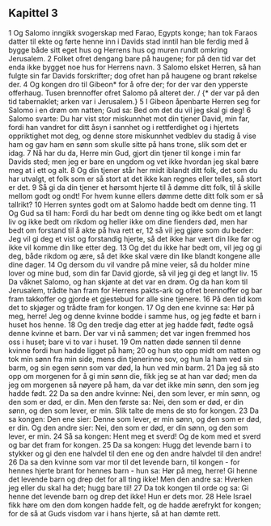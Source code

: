 ## Kapittel 3

1 Og Salomo inngikk svogerskap med Farao, Egypts konge; han tok Faraos datter til ekte og førte henne inn i Davids stad inntil han ble ferdig med å bygge både sitt eget hus og Herrens hus og muren rundt omkring Jerusalem.
2 Folket ofret dengang bare på haugene; for på den tid var det enda ikke bygget noe hus for Herrens navn.
3 Salomo elsket Herren, så han fulgte sin far Davids forskrifter; dog ofret han på haugene og brant røkelse der.
4 Og kongen dro til Gibeon* for å ofre der; for der var den ypperste offerhaug. Tusen brennoffer ofret Salomo på alteret der. / {* der var på den tid tabernaklet; arken var i Jerusalem.}
5 I Gibeon åpenbarte Herren seg for Salomo i en drøm om natten; Gud sa: Bed om det du vil jeg skal gi deg!
6 Salomo svarte: Du har vist stor miskunnhet mot din tjener David, min far, fordi han vandret for ditt åsyn i sannhet og i rettferdighet og i hjertets oppriktighet mot deg, og denne store miskunnhet vedblev du stadig å vise ham og gav ham en sønn som skulle sitte på hans trone, slik som det er idag.
7 Nå har du da, Herre min Gud, gjort din tjener til konge i min far Davids sted; men jeg er bare en ungdom og vet ikke hvordan jeg skal bære meg at i ett og alt.
8 Og din tjener står her midt iblandt ditt folk, det som du har utvalgt, et folk som er så stort at det ikke kan regnes eller telles, så stort er det.
9 Så gi da din tjener et hørsomt hjerte til å dømme ditt folk, til å skille mellom godt og ondt! For hvem kunne ellers dømme dette ditt folk som er så tallrikt?
10 Herren syntes godt om at Salomo hadde bedt om denne ting.
11 Og Gud sa til ham: Fordi du har bedt om denne ting og ikke bedt om et langt liv og ikke bedt om rikdom og heller ikke om dine fienders død, men har bedt om forstand til å akte på hva rett er,
12 så vil jeg gjøre som du beder: Jeg vil gi deg et vist og forstandig hjerte, så det ikke har vært din like før og ikke vil komme din like etter deg.
13 Og det du ikke har bedt om, vil jeg og gi deg, både rikdom og ære, så det ikke skal være din like blandt kongene alle dine dager.
14 Og dersom du vil vandre på mine veier, så du holder mine lover og mine bud, som din far David gjorde, så vil jeg gi deg et langt liv.
15 Da våknet Salomo, og han skjønte at det var en drøm. Og da han kom til Jerusalem, trådte han fram for Herrens pakts-ark og ofret brennoffer og bar fram takkoffer og gjorde et gjestebud for alle sine tjenere.
16 På den tid kom det to skjøger og trådte fram for kongen.
17 Og den ene kvinne sa: Hør på meg, herre! Jeg og denne kvinne bodde i samme hus, og jeg fødte et barn i huset hos henne.
18 Og den tredje dag etter at jeg hadde født, fødte også denne kvinne et barn. Der var vi nå sammen; det var ingen fremmed hos oss i huset; bare vi to var i huset.
19 Om natten døde sønnen til denne kvinne fordi hun hadde ligget på ham;
20 og hun sto opp midt om natten og tok min sønn fra min side, mens din tjenerinne sov, og hun la ham ved sin barm, og sin egen sønn som var død, la hun ved min barm.
21 Da jeg så sto opp om morgenen for å gi min sønn die, fikk jeg se at han var død; men da jeg om morgenen så nøyere på ham, da var det ikke min sønn, den som jeg hadde født.
22 Da sa den andre kvinne: Nei, den som lever, er min sønn, og den som er død, er din. Men den første sa: Nei, den som er død, er din sønn, og den som lever, er min. Slik talte de mens de sto for kongen.
23 Da sa kongen: Den ene sier: Denne som lever, er min sønn, og den som er død, er din. Og den andre sier: Nei, den som er død, er din sønn, og den som lever, er min.
24 Så sa kongen: Hent meg et sverd! Og de kom med et sverd og bar det fram for kongen.
25 Da sa kongen: Hugg det levende barn i to stykker og gi den ene halvdel til den ene og den andre halvdel til den andre!
26 Da sa den kvinne som var mor til det levende barn, til kongen - for hennes hjerte brant for hennes barn - hun sa: Hør på meg, herre! Gi henne det levende barn og drep det for all ting ikke! Men den andre sa: Hverken jeg eller du skal ha det; hugg bare til!
27 Da tok kongen til orde og sa: Gi henne det levende barn og drep det ikke! Hun er dets mor.
28 Hele Israel fikk høre om den dom kongen hadde felt, og de hadde ærefrykt for kongen; for de så at Guds visdom var i hans hjerte, så at han dømte rett.
